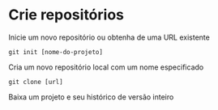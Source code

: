 # Crie repositórios

Inicie um novo repositório ou obtenha de uma URL existente

    git init [nome-do-projeto]

Cria um novo repositório local com um nome especificado

    git clone [url]

Baixa um projeto e seu histórico de versão inteiro
